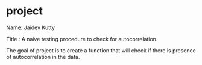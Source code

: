 
<!-- README.md is generated from README.Rmd. Please edit that file -->

# project

Name: Jaidev Kutty

Title : A naive testing procedure to check for autocorrelation.

The goal of project is to create a function that will check if there is
presence of autocorrelation in the data.
